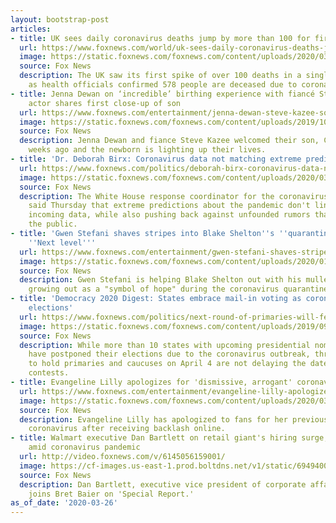 ```yaml
---
layout: bootstrap-post
articles:
- title: UK sees daily coronavirus deaths jump by more than 100 for first time
  url: https://www.foxnews.com/world/uk-sees-daily-coronavirus-deaths-jump-by-more-than-100-for-first-time
  image: https://static.foxnews.com/foxnews.com/content/uploads/2020/03/AP20086732078007.jpg
  source: Fox News
  description: The UK saw its first spike of over 100 deaths in a single day on Thursday
    as health officials confirmed 578 people are deceased due to coronavirus.
- title: Jenna Dewan on ‘incredible’ birthing experience with fiancé Steve Kazee;
    actor shares first close-up of son
  url: https://www.foxnews.com/entertainment/jenna-dewan-steve-kazee-son-callum-birth
  image: https://static.foxnews.com/foxnews.com/content/uploads/2019/10/Jenna-Dewan-Steve-kazee.jpg
  source: Fox News
  description: Jenna Dewan and fiance Steve Kazee welcomed their son, Callum, three
    weeks ago and the newborn is lighting up their lives.
- title: 'Dr. Deborah Birx: Coronavirus data not matching extreme predictions'
  url: https://www.foxnews.com/politics/deborah-birx-coronavirus-data-not-matching-extreme-predictions
  image: https://static.foxnews.com/foxnews.com/content/uploads/2020/03/AP20086804976083.jpg
  source: Fox News
  description: The White House response coordinator for the coronavirus task force
    said Thursday that extreme predictions about the pandemic don't line up with the
    incoming data, while also pushing back against unfounded rumors that could alarm
    the public.
- title: 'Gwen Stefani shaves stripes into Blake Shelton''s ''quarantine mullet'':
    ''Next level'''
  url: https://www.foxnews.com/entertainment/gwen-stefani-shaves-stripes-blake-shelton-quarantine-mullet
  image: https://static.foxnews.com/foxnews.com/content/uploads/2020/01/Gwen-stefani-blake-shelton-2020-grammys.jpg
  source: Fox News
  description: Gwen Stefani is helping Blake Shelton out with his mullet, which he's
    growing out as a "symbol of hope" during the coronavirus quarantine.
- title: 'Democracy 2020 Digest: States embrace mail-in voting as coronavirus upends
    elections'
  url: https://www.foxnews.com/politics/next-round-of-primaries-will-feature-mail-only-voting-due-to-coronavirus
  image: https://static.foxnews.com/foxnews.com/content/uploads/2019/09/AP19249415791126.jpg
  source: Fox News
  description: While more than 10 states with upcoming presidential nominating contests
    have postponed their elections due to the coronavirus outbreak, three states scheduled
    to hold primaries and caucuses on April 4 are not delaying the dates of their
    contests.
- title: Evangeline Lilly apologizes for 'dismissive, arrogant' coronavirus comments
  url: https://www.foxnews.com/entertainment/evangeline-lilly-apologizes-coronavirus-comments
  image: https://static.foxnews.com/foxnews.com/content/uploads/2020/03/GettyImages-1138776392.jpg
  source: Fox News
  description: Evangeline Lilly has apologized to fans for her previous comments about
    coronavirus after receiving backlash online.
- title: Walmart executive Dan Bartlett on retail giant's hiring surge, health precautions
    amid coronavirus pandemic
  url: http://video.foxnews.com/v/6145056159001/
  image: https://cf-images.us-east-1.prod.boltdns.net/v1/static/694940094001/d88daf75-4fd5-4723-bc17-4a5edaea8eb3/324f2fed-4305-4c71-936a-8b930263f396/1280x720/match/image.jpg
  source: Fox News
  description: Dan Bartlett, executive vice president of corporate affairs for Walmart,
    joins Bret Baier on 'Special Report.'
as_of_date: '2020-03-26'
---
```


